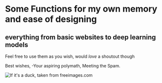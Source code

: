 # Some Functions for my own memory and ease of designing 
## everything from basic websites to deep learning models

Feel free to use them as you wish, would _love_ a shoutout though


 Best wishes, 
-Your aspiring polymath, Meeting the Spam.

![If it's a duck, taken from freeimages.com](https://images.freeimages.com/images/large-previews/624/ducks-1371625.jpg)
